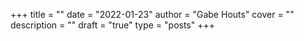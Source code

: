 +++
title = ""
date = "2022-01-23"
author = "Gabe Houts"
cover = ""
description = ""
draft = "true"
type = "posts"
+++